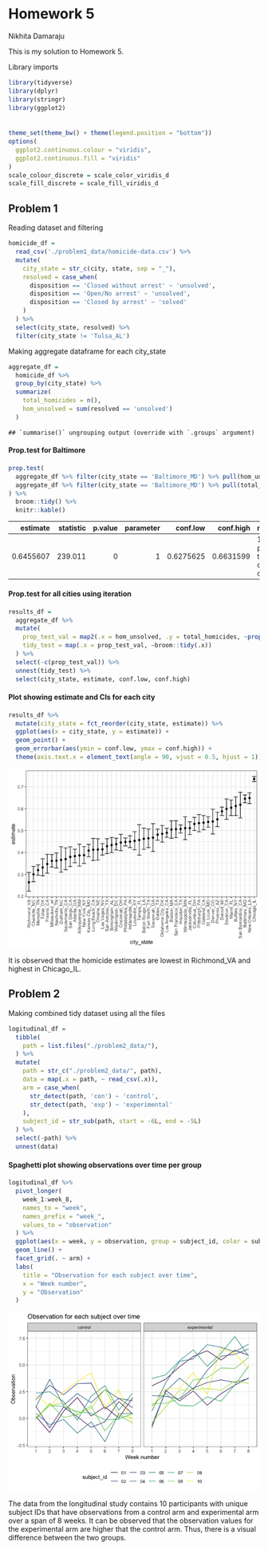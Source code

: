 Homework 5
================
Nikhita Damaraju

This is my solution to Homework 5.

Library imports

``` r
library(tidyverse)
library(dplyr)
library(stringr)
library(ggplot2)


theme_set(theme_bw() + theme(legend.position = "bottom"))
options(
  ggplot2.continuous.colour = "viridis",
  ggplot2.continuous.fill = "viridis"
)
scale_colour_discrete = scale_color_viridis_d
scale_fill_discrete = scale_fill_viridis_d
```

## Problem 1

Reading dataset and filtering

``` r
homicide_df = 
  read_csv('./problem1_data/homicide-data.csv') %>%
  mutate(
    city_state = str_c(city, state, sep = "_"),
    resolved = case_when(
      disposition == 'Closed without arrest' ~ 'unsolved',
      disposition == 'Open/No arrest' ~ 'unsolved',
      disposition == 'Closed by arrest' ~ 'solved'
    )
  ) %>%
  select(city_state, resolved) %>%
  filter(city_state != 'Tulsa_AL')
```

Making aggregate dataframe for each city\_state

``` r
aggregate_df = 
  homicide_df %>%
  group_by(city_state) %>%
  summarize(
    total_homicides = n(),
    hom_unsolved = sum(resolved == 'unsolved')
  )
```

    ## `summarise()` ungrouping output (override with `.groups` argument)

#### Prop.test for Baltimore

``` r
prop.test(
  aggregate_df %>% filter(city_state == 'Baltimore_MD') %>% pull(hom_unsolved),
  aggregate_df %>% filter(city_state == 'Baltimore_MD') %>% pull(total_homicides)
) %>%
  broom::tidy() %>%
  knitr::kable()
```

|  estimate | statistic | p.value | parameter |  conf.low | conf.high | method                                               | alternative |
| --------: | --------: | ------: | --------: | --------: | --------: | :--------------------------------------------------- | :---------- |
| 0.6455607 |   239.011 |       0 |         1 | 0.6275625 | 0.6631599 | 1-sample proportions test with continuity correction | two.sided   |

#### Prop.test for all cities using iteration

``` r
results_df =
  aggregate_df %>%
  mutate(
    prop_test_val = map2(.x = hom_unsolved, .y = total_homicides, ~prop.test(x = .x, n = .y)),
    tidy_test = map(.x = prop_test_val, ~broom::tidy(.x))
  ) %>%
  select(-c(prop_test_val)) %>%
  unnest(tidy_test) %>%
  select(city_state, estimate, conf.low, conf.high)
```

#### Plot showing estimate and CIs for each city

``` r
results_df %>%
  mutate(city_state = fct_reorder(city_state, estimate)) %>%
  ggplot(aes(x = city_state, y = estimate)) +
  geom_point() + 
  geom_errorbar(aes(ymin = conf.low, ymax = conf.high)) +
  theme(axis.text.x = element_text(angle = 90, vjust = 0.5, hjust = 1))
```

![](p8105_hw5_nd2674_files/figure-gfm/unnamed-chunk-5-1.png)<!-- -->

It is observed that the homicide estimates are lowest in Richmond\_VA
and highest in Chicago\_IL.

## Problem 2

Making combined tidy dataset using all the files

``` r
logitudinal_df = 
  tibble(
    path = list.files("./problem2_data/"),
  ) %>%
  mutate(
    path = str_c("./problem2_data/", path),
    data = map(.x = path, ~ read_csv(.x)),
    arm = case_when(
      str_detect(path, 'con') ~ 'control',
      str_detect(path, 'exp') ~ 'experimental'
    ),
    subject_id = str_sub(path, start = -6L, end = -5L)
  ) %>%
  select(-path) %>%
  unnest(data) 
```

#### Spaghetti plot showing observations over time per group

``` r
logitudinal_df %>%
  pivot_longer(
    week_1:week_8,
    names_to = "week",
    names_prefix = "week_",
    values_to = "observation"
  ) %>%
  ggplot(aes(x = week, y = observation, group = subject_id, color = subject_id)) +
  geom_line() +
  facet_grid(. ~ arm) + 
  labs(
    title = "Observation for each subject over time",
    x = "Week number",
    y = "Observation"
  )
```

![](p8105_hw5_nd2674_files/figure-gfm/unnamed-chunk-7-1.png)<!-- -->

The data from the longitudinal study contains 10 participants with
unique subject IDs that have observations from a control arm and
experimental arm over a span of 8 weeks. It can be observed that the
observation values for the experimental arm are higher that the control
arm. Thus, there is a visual difference between the two groups.
